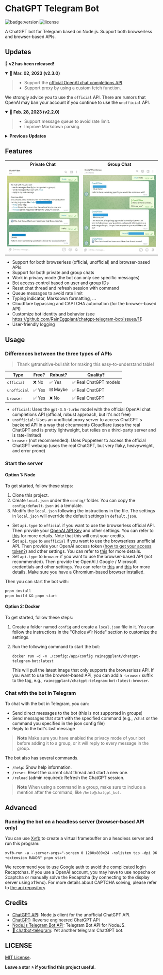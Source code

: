 # ChatGPT Telegram Bot

![badge:version](https://img.shields.io/badge/version-2.3.0-brightgreen)
![license](https://img.shields.io/badge/license-MIT-green)

A ChatGPT bot for Telegram based on Node.js. Support both browserless and browser-based APIs.

## Updates

<strong>🎉 v2 has been released!</strong>

<details open>
  <summary><b>🔔 Mar. 02, 2023 (v2.3.0)</b></summary>

  > - Support the [official OpenAI chat completions API](https://platform.openai.com/docs/guides/chat).
  > - Support proxy by using a custom fetch function.

  We strongly advice you to use the `official` API. There are rumors that OpenAI may ban your account if you continue to use the `unofficial` API.
</details>

<details open>
  <summary><b>🔔 Feb. 28, 2023 (v2.2.0)</b></summary>

  > - Support message queue to avoid rate limit.
  > - Improve Markdown parsing.
</details>

<details>
<summary><strong>Previous Updates</strong></summary>

<details>
  <summary><b>🔔 Feb. 22, 2023 (v2.1.1)</b></summary>

  > - Support custom prompt prefix and suffix (allowing you to customize the bot's identity and behavior).
  > - Support Node.js v19.
</details>

<details>
  <summary><b>🔔 Feb. 19, 2023 (v2.1.0)</b></summary>

  > We have added support for the unofficial proxy API by @acheong08. This API uses a proxy server that allows users to bypass Cloudflare protection and use the real ChatGPT. Please see [Usage](#usage) for more details.
  >
  > For previous users, we've updated our API options. `api.version` is now `api.type`, with options `browser` (previously `v3`), `official` (previously `v4`), and `unofficial`. Please update your config file accordingly.
</details>

<details>
  <summary><b>🔔 Feb. 17, 2023</b></summary>

  > According to [one of the maintainers](https://github.com/waylaidwanderer/node-chatgpt-api#updates) of the reverse proxy servers, OpenAI has patched this method. So you have to either use the browserless Official API with official models (which costs money), or use the browser-based solution.
</details>

<details>
  <summary><b>🔔 Feb. 15, 2023</b></summary>

  > We have release the v2.0.0 of this bot, which supports both [browserless](https://github.com/transitive-bullshit/chatgpt-api) and [browser-based](https://github.com/transitive-bullshit/chatgpt-api/tree/v3) APIs. You can switch between the two APIs at any time using the config file. Additionally, we have refactored the codebase to make it more maintainable and easier to extend.
  >
  > For old users, you will need to switch from the `.env` file to json files under the `config/` folder.
</details>

</details>

## Features

<table>
  <tr>
    <th>Private Chat</th>
    <th>Group Chat</th>
  </tr>
  <tr>
    <td><img src="./assets/private_chat.jpg" /></td>
    <td><img src="./assets/group_chat.jpg" /></td>
  </tr>
</table>

- Support for both browserless (official, unofficial) and browser-based APIs
- Support for both private and group chats
- Work in privacy mode (the bot can only see specific messages)
- Bot access control based on user and group IDs
- Reset chat thread and refresh session with command
- Queue messages to avoid rate limit
- Typing indicator, Markdown formatting, ...
- Cloudflare bypassing and CAPTCHA automation (for the browser-based API)
- Customize bot identity and behavior (see https://github.com/RainEggplant/chatgpt-telegram-bot/issues/11)
- User-friendly logging

## Usage

### Differences between the three types of APIs

> Thank @transitive-bullshit for making this easy-to-understand table!

| Type         | Free?  | Robust?  | Quality?                |
| -------------| ------ | -------- | ----------------------- |
| `official`   | ❌ No  | ✅ Yes   | ✅ Real ChatGPT models |
| `unofficial` | ✅ Yes | ☑️ Maybe | ✅ Real ChatGPT         |
| `browser`    | ✅ Yes | ❌ No    | ✅ Real ChatGPT         |

- `official`: Uses the `gpt-3.5-turbo` model with the official OpenAI chat completions API (official, robust approach, but it's not free)
- `unofficial`: Uses an unofficial proxy server to access ChatGPT's backend API in a way that circumvents Cloudflare (uses the real ChatGPT and is pretty lightweight, but relies on a third-party server and is rate-limited)
- `browser` (not recommended): Uses Puppeteer to access the official ChatGPT webapp (uses the real ChatGPT, but very flaky, heavyweight, and error prone)

### Start the server

#### Option 1: Node
To get started, follow these steps:

1. Clone this project.
2. Create `local.json` under the `config/` folder. You can copy the `config/default.json` as a template.
3. Modify the `local.json` following the instructions in the file. The settings in `local.json` will override the default settings in `default.json`.
  - Set `api.type` to `official` if you want to use the browserless official API. Then provide your [OpenAI API Key](https://platform.openai.com/overview) and other settings. You can refer to [this](https://github.com/transitive-bullshit/chatgpt-api#usage---chatgptapi) for more details. Note that this will cost your credits.
  - Set `api.type` to `unofficial` if you want to use the browserless unofficial API. Then provide your OpenAI access token ([how to get your access token?](https://github.com/transitive-bullshit/chatgpt-api#access-token)) and other settings. You can refer to [this](https://github.com/transitive-bullshit/chatgpt-api#usage---chatgptunofficialproxyapi) for more details.
  - Set `api.type` to `browser` if you want to use the browser-based API (not recommended). Then provide the OpenAI / Google / Microsoft credentials and other settings. You can refer to [this](https://github.com/transitive-bullshit/chatgpt-api/tree/v3#authentication) and [this](https://github.com/transitive-bullshit/chatgpt-api/blob/v3/docs/classes/ChatGPTAPIBrowser.md#parameters) for more details. Make sure you have a Chromium-based browser installed.

Then you can start the bot with:

```shell
pnpm install
pnpm build && pnpm start
```

#### Option 2: Docker

To get started, follow these steps:

1. Create a folder named `config` and create a `local.json` file in it. You can follow the instructions in the "Choice #1: Node" section to customize the settings.
2. Run the following command to start the bot:

    ```shell
    docker run -d -v ./config:/app/config raineggplant/chatgpt-telegram-bot:latest
    ```

    This will pull the latest image that only supports the browserless API. If you want to use the browser-based API, you can add a `-browser` suffix to the tag, e.g., `raineggplant/chatgpt-telegram-bot:latest-browser`.


### Chat with the bot in Telegram

To chat with the bot in Telegram, you can:

- Send direct messages to the bot (this is not supported in groups)
- Send messages that start with the specified command (e.g., `/chat` or the command you specified in the json config file)
- Reply to the bot's last message

> **Note** Make sure you have enabled the privacy mode of your bot before adding it to a group, or it will reply to every message in the group.

The bot also has several commands.

- `/help`: Show help information.
- `/reset`: Reset the current chat thread and start a new one.
- `/reload` (admin required): Refresh the ChatGPT session.

> **Note** When using a command in a group, make sure to include a mention after the command, like `/help@chatgpt_bot`.


## Advanced

### Running the bot on a headless server (browser-based API only)

You can use [Xvfb](https://www.x.org/releases/X11R7.6/doc/man/man1/Xvfb.1.xhtml) to create a virtual framebuffer on a headless server and run this program:

```shell
xvfb-run -a --server-args="-screen 0 1280x800x24 -nolisten tcp -dpi 96 +extension RANDR" pnpm start
```

We recommend you to use Google auth to avoid the complicated login Recaptchas. If you use a OpenAI account, you may have to use nopecha or 2captcha or manually solve the Recaptcha (by connecting to the display server using x11vnc). For more details about CAPTCHA solving, please refer to [the api repository](https://github.com/transitive-bullshit/chatgpt-api/tree/v3#captchas).

## Credits

- [ChatGPT API](https://github.com/transitive-bullshit/chatgpt-api): Node.js client for the unofficial ChatGPT API.
- [ChatGPT](https://github.com/acheong08/ChatGPT): Reverse engineered ChatGPT API 
- [Node.js Telegram Bot API](https://github.com/yagop/node-telegram-bot-api): Telegram Bot API for NodeJS.
- [🤖️ chatbot-telegram](https://github.com/Ciyou/chatbot-telegram): Yet another telegram ChatGPT bot.

## LICENSE

[MIT License](LICENSE).

**Leave a star ⭐ if you find this project useful.**
